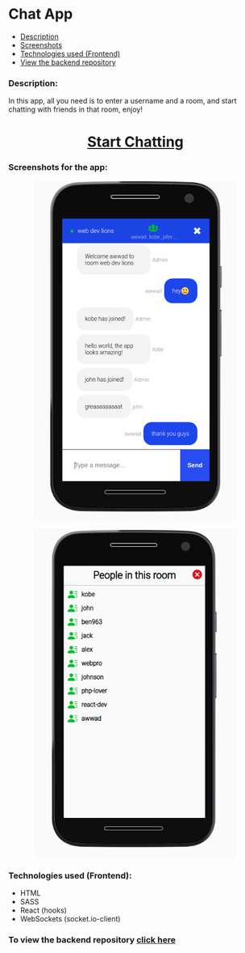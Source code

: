 <h1><b>Chat App</b></h1>

* <a href="#description">Description</a>
* <a href="#screenshots">Screenshots</a>
* <a href="#technologies">Technologies used (Frontend)</a>
* <a href="https://github.com/muhammadawwad9/chat-app-backend">View the backend repository</a>

<h3 id="description"><b>Description:</b></h3>


<p>
    In this app, all you need is to enter a username and a room, and start chatting with friends in that room, enjoy!
  </p>
  
  
<h1 align="center"><a href="https://festive-saha-d99c2d.netlify.app/">Start Chatting</a></h1>


<h3 id="screenshots"><b>Screenshots for the app:</b></h3>


  <p align="center"><img   width="400px" src="https://github.com/muhammadawwad9/chat-app-frontend/blob/main/public/images/screenshot1.png"/></p>
    <p align="center"><img  width="400px" src="https://github.com/muhammadawwad9/chat-app-frontend/blob/main/public/images/screenshot2.png"/></p>


  
  <h3 id="technologies"><b>Technologies used (Frontend):</b></h3>
  
  
  
  * HTML
  * SASS
  * React (hooks)
  * WebSockets (socket.io-client)


<h3><b>To view the backend repository </b><a href="https://github.com/muhammadawwad9/chat-app-backend">click here</a></h3>
